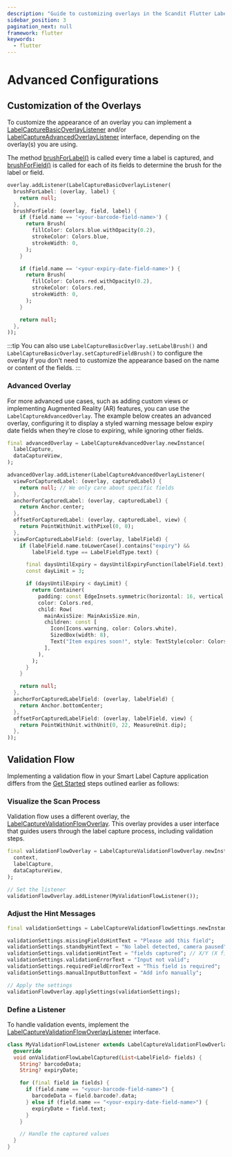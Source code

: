 ```yaml
---
description: "Guide to customizing overlays in the Scandit Flutter Label Capture SDK."
sidebar_position: 3
pagination_next: null
framework: flutter
keywords:
  - flutter
---
```


# Advanced Configurations

## Customization of the Overlays

To customize the appearance of an overlay you can implement a [LabelCaptureBasicOverlayListener](https://docs.scandit.com/7.6/data-capture-sdk/flutter/label-capture/api/ui/label-capture-basic-overlay-listener.html#interface-scandit.datacapture.label.ui.ILabelCaptureBasicOverlayListener) and/or [LabelCaptureAdvancedOverlayListener](https://docs.scandit.com/7.6/data-capture-sdk/flutter/label-capture/api/ui/label-capture-advanced-overlay-listener.html) interface, depending on the overlay(s) you are using.

The method [brushForLabel()](https://docs.scandit.com/7.6/data-capture-sdk/flutter/label-capture/api/ui/label-capture-basic-overlay-listener.html#method-scandit.datacapture.label.ui.ILabelCaptureBasicOverlayListener.BrushForLabel) is called every time a label is captured, and [brushForField()](https://docs.scandit.com/7.6/data-capture-sdk/flutter/label-capture/api/ui/label-capture-basic-overlay-listener.html#method-scandit.datacapture.label.ui.ILabelCaptureBasicOverlayListener.BrushForField) is called for each of its fields to determine the brush for the label or field.

```dart
overlay.addListener(LabelCaptureBasicOverlayListener(
  brushForLabel: (overlay, label) {
    return null;
  },
  brushForField: (overlay, field, label) {
    if (field.name == '<your-barcode-field-name>') {
      return Brush(
        fillColor: Colors.blue.withOpacity(0.2),
        strokeColor: Colors.blue,
        strokeWidth: 0,
      );
    }

    if (field.name == '<your-expiry-date-field-name>') {
      return Brush(
        fillColor: Colors.red.withOpacity(0.2),
        strokeColor: Colors.red,
        strokeWidth: 0,
      );
    }

    return null;
  },
));
```

:::tip
You can also use `LabelCaptureBasicOverlay.setLabelBrush()` and `LabelCaptureBasicOverlay.setCapturedFieldBrush()` to configure the overlay if you don't need to customize the appearance based on the name or content of the fields.
:::

### Advanced Overlay

For more advanced use cases, such as adding custom views or implementing Augmented Reality (AR) features, you can use the `LabelCaptureAdvancedOverlay`. The example below creates an advanced overlay, configuring it to display a styled warning message below expiry date fields when they’re close to expiring, while ignoring other fields.

```dart
final advancedOverlay = LabelCaptureAdvancedOverlay.newInstance(
  labelCapture,
  dataCaptureView,
);

advancedOverlay.addListener(LabelCaptureAdvancedOverlayListener(
  viewForCapturedLabel: (overlay, capturedLabel) {
    return null; // We only care about specific fields
  },
  anchorForCapturedLabel: (overlay, capturedLabel) {
    return Anchor.center;
  },
  offsetForCapturedLabel: (overlay, capturedLabel, view) {
    return PointWithUnit.withPixel(0, 0);
  },
  viewForCapturedLabelField: (overlay, labelField) {
    if (labelField.name.toLowerCase().contains("expiry") &&
        labelField.type == LabelFieldType.text) {

      final daysUntilExpiry = daysUntilExpiryFunction(labelField.text); // Your method
      const dayLimit = 3;

      if (daysUntilExpiry < dayLimit) {
        return Container(
          padding: const EdgeInsets.symmetric(horizontal: 16, vertical: 8),
          color: Colors.red,
          child: Row(
            mainAxisSize: MainAxisSize.min,
            children: const [
              Icon(Icons.warning, color: Colors.white),
              SizedBox(width: 8),
              Text("Item expires soon!", style: TextStyle(color: Colors.white)),
            ],
          ),
        );
      }
    }

    return null;
  },
  anchorForCapturedLabelField: (overlay, labelField) {
    return Anchor.bottomCenter;
  },
  offsetForCapturedLabelField: (overlay, labelField, view) {
    return PointWithUnit.withUnit(0, 22, MeasureUnit.dip);
  },
));
```

## Validation Flow

Implementing a validation flow in your Smart Label Capture application differs from the [Get Started](/sdks/flutter/label-capture/get-started.md) steps outlined earlier as follows:

### Visualize the Scan Process

Validation flow uses a different overlay, the [LabelCaptureValidationFlowOverlay](https://docs.scandit.com/7.6/data-capture-sdk/flutter/label-capture/api/ui/label-capture-validation-flow-overlay.html). This overlay provides a user interface that guides users through the label capture process, including validation steps.

```dart
final validationFlowOverlay = LabelCaptureValidationFlowOverlay.newInstance(
  context,
  labelCapture,
  dataCaptureView,
);

// Set the listener
validationFlowOverlay.addListener(MyValidationFlowListener());
```

### Adjust the Hint Messages

```dart
final validationSettings = LabelCaptureValidationFlowSettings.newInstance();

validationSettings.missingFieldsHintText = "Please add this field";
validationSettings.standbyHintText = "No label detected, camera paused";
validationSettings.validationHintText = "fields captured"; // X/Y (X fields out of total Y) is shown in front
validationSettings.validationErrorText = "Input not valid";
validationSettings.requiredFieldErrorText = "This field is required";
validationSettings.manualInputButtonText = "Add info manually";

// Apply the settings
validationFlowOverlay.applySettings(validationSettings);
```

### Define a Listener

To handle validation events, implement the [LabelCaptureValidationFlowOverlayListener](https://docs.scandit.com/7.6/data-capture-sdk/flutter/label-capture/api/ui/label-capture-validation-flow-listener.html) interface.


```dart
class MyValidationFlowListener extends LabelCaptureValidationFlowOverlayListener {
  @override
  void onValidationFlowLabelCaptured(List<LabelField> fields) {
    String? barcodeData;
    String? expiryDate;

    for (final field in fields) {
      if (field.name == "<your-barcode-field-name>") {
        barcodeData = field.barcode?.data;
      } else if (field.name == "<your-expiry-date-field-name>") {
        expiryDate = field.text;
      }
    }

    // Handle the captured values
  }
}
```